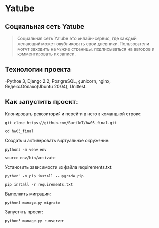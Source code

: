 # Yatube

## Социальная сеть Yatube

> Социальная сеть Yatube это онлайн-сервис, где каждый желающий может опубликовать свои дневники.
Пользователи могут заходить на чужие страницы, подписываться на авторов и комментировать их записи.

## Технологии проекта

-Python 3, Django 2.2, PostgreSQL, gunicorn, nginx, Яндекс.Облако(Ubuntu 20.04), Unittest.

## Как запустить проект:

Клонировать репозиторий и перейти в него в командной строке:

```
git clone https://github.com/BuriloT/hw05_final.git
```

```
cd hw05_final
```

Cоздать и активировать виртуальное окружение:

```
python3 -m venv env
```

```
source env/bin/activate
```

Установить зависимости из файла requirements.txt:

```
python3 -m pip install --upgrade pip
```

```
pip install -r requirements.txt
```

Выполнить миграции:

```
python3 manage.py migrate
```

Запустить проект:

```
python3 manage.py runserver
```
